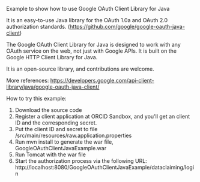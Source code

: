 Example to show how to use Google OAuth Client Library for Java

It is an easy-to-use Java library for the OAuth 1.0a and OAuth 2.0 authorization standards. (https://github.com/google/google-oauth-java-client)

The Google OAuth Client Library for Java is designed to work with any OAuth service on the web, not just with Google APIs. It is built on the Google HTTP Client Library for Java.

It is an open-source library, and contributions are welcome.

More references:
https://developers.google.com/api-client-library/java/google-oauth-java-client/

How to try this example:

1. Download the source code
2. Register a client application at ORCID Sandbox, and you'll get an client ID and the corresponding secret.
3. Put the client ID and secret to file /src/main/resources/raw.application.properties
4. Run mvn install to generate the war file, GoogleOAuthClientJavaExample.war
5. Run Tomcat with the war file
6. Start the authorization process via the following URL:
http://localhost:8080/GoogleOAuthClientJavaExample/dataclaiming/login 